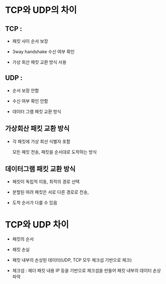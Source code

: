 # TCP와 UDP의 차이

## TCP :

- 패킷 사이 순서 보장

- 3way handshake 수신 여부 확인

- 가상 회산 패킷 교환 방식 사용

## UDP :

- 순서 보장 안함

- 수신 여부 확인 안함

- 데이터 그램 패킷 교환 방식

## 가상회산 패킷 교환 방식

- 각 패킷에 가상 회선 식별자 포함

  모든 패킷 전송, 패킷을 순서대로 도착하는 방식

## 데이터그램 패킷 교환 방식

- 패킷이 독립적 이동, 최적의 경로 선택

- 분할된 여려 패킷은 서로 다른 경로로 전송,

- 도착 순서가 다를 수 있음

# TCP와 UDP 차이

- 패킷의 순서

- 패킷 손실

- 패킷 내부의 손상된 데이터(UDP, TCP 모두 체크섬 기반으로 체크)

- 체크섬 : 헤더 패킷 내용 IP 등을 기반으로 체크섬을 만들어 패킷 내부의 데이터 손상 파악
